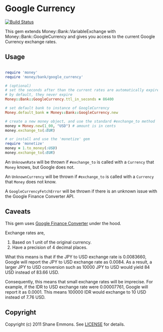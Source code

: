 Google Currency
===============

[![Build Status](https://secure.travis-ci.org/RubyMoney/google_currency.png)](http://travis-ci.org/RubyMoney/google_currency)

This gem extends Money::Bank::VariableExchange with Money::Bank::GoogleCurrency
and gives you access to the current Google Currency exchange rates.

Usage
-----

```ruby

require 'money'
require 'money/bank/google_currency'

# (optional)
# set the seconds after than the current rates are automatically expired
# by default, they never expire
Money::Bank::GoogleCurrency.ttl_in_seconds = 86400

# set default bank to instance of GoogleCurrency
Money.default_bank = Money::Bank::GoogleCurrency.new

# create a new money object, and use the standard #exchange_to method
money = Money.new(1_00, "USD") # amount is in cents
money.exchange_to(:EUR)

# or install and use the 'monetize' gem
require 'monetize'
money = 1.to_money(:USD)
money.exchange_to(:EUR)

```

An `UnknownRate` will be thrown if `#exchange_to` is called with a `Currency`
that `Money` knows, but Google does not.

An `UnknownCurrency` will be thrown if `#exchange_to` is called with a
`Currency` that `Money` does not know.

A `GoogleCurrencyFetchError` will be thrown if there is an unknown issue with the Google Finance Converter API.

Caveats
-------

This gem uses [Google Finance Converter](https://www.google.com/finance/converter) under the hood.

Exchange rates are,

1. Based on 1 unit of the original currency.
1. Have a precision of 4 decimal places.

What this means is that if the JPY to USD exchange rate is 0.0083660,
Google will report the JPY to USD exchange rate as 0.0084.
As a result, a larger JPY to USD conversion such as 10000 JPY to USD would yield 84 USD instead of 83.66 USD.

Consequently, this means that small exchange rates will be imprecise.
For example, if the IDR to USD exchange rate were 0.00007761, Google will report it as 0.0001.
This means 100000 IDR would exchange to 10 USD instead of 7.76 USD.

Copyright
---------

Copyright (c) 2011 Shane Emmons. See [LICENSE](LICENSE) for details.
